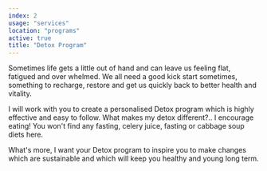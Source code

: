 ```yaml
---
index: 2
usage: "services"
location: "programs"
active: true
title: "Detox Program"
---
```


Sometimes life gets a little out of hand and can leave us feeling flat, fatigued and over whelmed. We all need a good kick start sometimes, something to recharge, restore and get us quickly back to better health and vitality. 

I will work with you to create a personalised Detox program which is highly effective and easy to follow. What makes my detox different?.. I encourage eating! You won't find any fasting, celery juice, fasting or cabbage soup diets here.  

What's more, I want your Detox program to inspire you to make changes which are sustainable and which will keep you healthy and young long term. 
